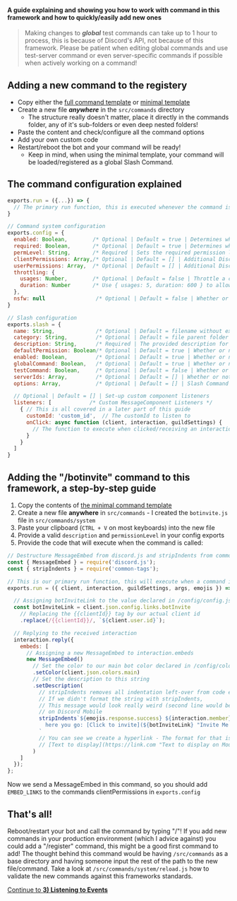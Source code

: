 #### A guide explaining and showing you how to work with command in this framework and how to quickly/easily add new ones
> Making changes to ***global*** test commands can take up to 1 hour to process, this is because of Discord's API, not because of this framework. Please be patient when editing global commands and use test-server command or even server-specific commands if possible when actively working on a command!

## Adding a new command to the registery
- Copy either the [full command template](/src/commands/.fullCommandTemplate.js) or [minimal template](/src/commands/.minimalCommandTemplate.js)
- Create a new file ***anywhere*** in the `src/commands` directory
  - The structure really doesn't matter, place it directly in the commands folder, any of it's sub-folders or even deep nested folders!
- Paste the content and check/configure all the command options
- Add your own custom code
- Restart/reboot the bot and your command will be ready!
  - Keep in mind, when using the minimal template, your command will be loaded/registered as a global Slash Command.

## The command configuration explained
```javascript
exports.run = ({...}) => {
  // The primary run function, this is executed whenever the command is called
}
```

```javascript
// Command system configuration
exports.config = {
  enabled: Boolean,        /* Optional | Default = true | Determines whether or not the command is enabled globally */
  required: Boolean,       /* Optional | Default = true | Determines whether or not the server admins can disable the command */
  permLevel: String,       /* Required | Sets the required permission level for this command, we will talk more about permission levels in a later part of this guide */
  clientPermissions: Array,/* Optional | Default = [] | Additional Discord permissions our client needs to execute a command, useful for moderation commands */
  userPermissions: Array,  /* Optional | Default = [] | Additional Discord permissions the member needs to use a command*/
  throttling: {     
    usages: Number,        /* Optional | Default = false | Throttle a command, this example allows 1 usage in 5 seconds */
    duration: Number       /* Use { usages: 5, duration: 600 } to allow someone to use this command 5 times every 10 minutes */
  },
  nsfw: null                /* Optional | Default = false | Whether or not the command can only be used in channels marked as NSFW */
}
```

```javascript
// Slash configuration
exports.slash = {
  name: String,             /* Optional | Default = filename without extension | The name this command is called by */
  category: String,         /* Optional | Default = file parent folder name | The category this command falls under */
  description: String,      /* Required | The provided description for this command */
  defaultPermission: Boolean/* Optional | Default = true | Whether or not this Slash Command is available when the app is added to a server */
  enabled: Boolean,         /* Optional | Default = true | Whether or not this Slash Command is currently enabled */
  globalCommand: Boolean,   /* Optional | Default = true | Whether or not this Slash Command is enabled globally */
  testCommand: Boolean,     /* Optional | Default = false | Whether or not this Slash Command is also registered as a server-specific slash command on your test server (Defined in config/config.json) */
  serverIds: Array,         /* Optional | Default = [] | Whether or not this Slash Command should be registered to specific servers, allowing only them access if globalCommand = false */
  options: Array,           /* Optional | Default = [] | Slash Command data to send when registering/reload this command @ https://discord.js.org/#/docs/main/13.1.0/typedef/ApplicationCommandOptionData*/

  // Optional | Default = [] | Set-up custom component listeners
  listeners: [            /* Custom MessageComponent Listeners */
    { // This is all covered in a later part of this guide
      customId: 'custom_id',  // The customId to listen to
      onClick: async function (client, interaction, guildSettings) { 
        // The function to execute when clicked/receiving an interaction
      }
    }
  ]
}
```
## Adding the "/botinvite" command to this framework, a step-by-step guide
1) Copy the contents of [the minimal command template](/src/commands/.minimalCommandTemplate.js)
2) Create a new file **anywhere** in `src/commands` - I created the `botinvite.js` file in `src/commands/system`
3) Paste your clipboard (`CTRL + V` on most keyboards) into the new file
4) Provide a valid `description` and `permissionLevel` in your config exports
5) Provide the code that will execute when the command is called:
```javascript
// Destructure MessageEmbed from discord.js and stripIndents from common-tags
const { MessageEmbed } = require('discord.js');
const { stripIndents } = require('common-tags');

// This is our primary run function, this will execute when a command is called
exports.run = ({ client, interaction, guildSettings, args, emojis }) => {

  // Assigning botInviteLink to the value declared in /config/config.json
  const botInviteLink = client.json.config.links.botInvite
    // Replacing the {{clientId}} tag by our actual client id
    .replace(/{{clientId}}/, `${client.user.id}`);

  // Replying to the received interaction
  interaction.reply({
    embeds: [
      // Assigning a new MessageEmbed to interaction.embeds
      new MessageEmbed()
        // Set the color to our main bot color declared in /config/colors.json
        .setColor(client.json.colors.main)
        // Set the description to this string
        .setDescription(
          // stripIndents removes all indentation left-over from code editors
          // If we didn't format the string with stripIndents,
          // This message would look really weird (second line would be indented)
          // on Discord Mobile
          stripIndents`${emojis.response.success} ${interaction.member}, 
            here you go: [Click to invite](${botInviteLink} "Invite Me!")
          `
          // You can see we create a hyperlink - The format for that is:
          // [Text to display](https://link.com "Text to display on Mouseover")
        )
    ]
  });
};
```
Now we send a MessageEmbed in this command, so you should add `EMBED_LINKS` to the commands clientPermissions in `exports.config`

## That's all!
Reboot/restart your bot and call the command by typing "/"! If you add new commands in your production environment (which I advice against) you could add a "/register" command, this might be a good first command to add! The thought behind this command would be having `/src/commands` as a base directory and having someone input the rest of the path to the new file/command. Take a look at `/src/commands/system/reload.js` how to validate the new commands against this frameworks standards.

[Continue to **3) Listening to Events**](./3ListeningToEvents.md)
